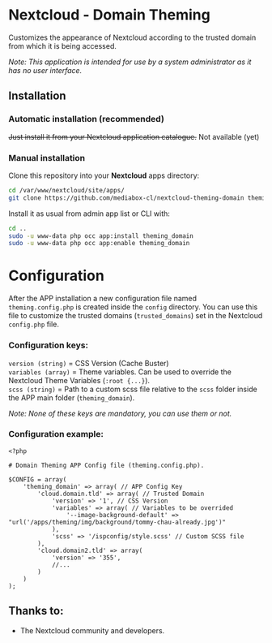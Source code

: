 # Nextcloud - Domain Theming
Customizes the appearance of Nextcloud according to the trusted domain from which it is being accessed.

_Note: This application is intended for use by a system administrator as it has no user interface._

## Installation

### Automatic installation (recommended)

~~Just install it from your Nextcloud application catalogue.~~ Not available (yet)

### Manual installation

Clone this repository into your **Nextcloud** apps directory:

```bash
cd /var/www/nextcloud/site/apps/
git clone https://github.com/mediabox-cl/nextcloud-theming-domain theming_domain
```
Install it as usual from admin app list or CLI with:

```bash
cd ..
sudo -u www-data php occ app:install theming_domain
sudo -u www-data php occ app:enable theming_domain
```

# Configuration

After the APP installation a new configuration file named `theming.config.php` is created inside the `config` directory. You can use this file to customize the trusted domains (`trusted_domains`) set in the Nextcloud `config.php` file.

### Configuration keys:
`version (string)` = CSS Version (Cache Buster)  
`variables (array)` = Theme variables. Can be used to override the Nextcloud Theme Variables (`:root {...}`).  
`scss (string)` = Path to a custom scss file relative to the `scss` folder inside the APP main folder (`theming_domain`).

_Note: None of these keys are mandatory, you can use them or not._

### Configuration example:

```
<?php

# Domain Theming APP Config file (theming.config.php).

$CONFIG = array(
    'theming_domain' => array( // APP Config Key
        'cloud.domain.tld' => array( // Trusted Domain
            'version' => '1', // CSS Version
            'variables' => array( // Variables to be overrided
                '--image-background-default' => "url('/apps/theming/img/background/tommy-chau-already.jpg')"
            ),
            'scss' => '/ispconfig/style.scss' // Custom SCSS file
        ),
        'cloud.domain2.tld' => array(
            'version' => '355',
            //...
        )
    )
);
```

## Thanks to:

- The Nextcloud community and developers.

